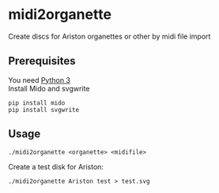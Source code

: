 # midi2organette
Create discs for Ariston organettes or other by midi file import

## Prerequisites
You need [Python 3](https://www.python.org)  
Install Mido and svgwrite

	pip install mido
	pip install svgwrite

## Usage
	./midi2organette <organette> <midifile>

Create a test disk for Ariston:

	./midi2organette Ariston test > test.svg
